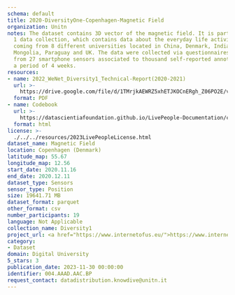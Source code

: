 ```yaml
---
schema: default
title: 2020-DiversityOne-Copenhagen-Magnetic Field
organization: Unitn
notes: The dataset contains 3D vector of the magnetic field. It is part of Wenet Diversity
  1 data collection, which contains data about the everyday life activities of students
  coming from 8 different universities located in China, Denmark, India, Italy, Mexico,
  Mongolia, Paraguay and UK. The data were collected via questionnaires, data coming
  from 27 smartphone sensors associated to thousand self-reported annotations over
  a period of 4 weeks.
resources:
- name: 2022_WeNet_Diversity1_Technical-Report(2020-2021)
  url: >-
    https://drive.google.com/file/d/1TMrjkAEWRZ5xhETJKOCnERgh_Z06PO2E/view?usp=drive_link
  format: PDF
- name: Codebook
  url: >-
    https://datascientiafoundation.github.io/LivePeople-Documentation/codebooks/2020_DV1_Copenhagen_magnetic.html
  format: html
license: >-
  ./../../resources/2023LivePeopleLicense.html
dataset_name: Magnetic Field
location: Copenhagen (Denmark)
latitude_map: 55.67
longitude_map: 12.56
start_date: 2020.11.16
end_date: 2020.12.11
dataset_type: Sensors
sensor_type: Position
size: 19641.71 MB
dataset_format: parquet
other_format: csv
number_participants: 19
language: Not Applicable
collection_name: Diversity1
project_url: <a href="https://www.internetofus.eu/">https://www.internetofus.eu/</a>
category:
- Dataset
domain: Digital University
5_stars: 3
publication_date: 2023-11-30 00:00:00
identifier: 004.AAAD.AAC.BP
request_contact: datadistribution.knowdive@unitn.it
---
```

